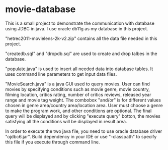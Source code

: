 # movie-database
This is a small project to demonstrate the communication with database using JDBC in java.
I use oracle db11g as my database in this project.

"hetrec2011-movielens-2k-v2.zip" contains all the data file needed in this project.

"createdb.sql" and "dropdb.sql" are used to create and drop talbes in the database.

"populate.java" is used to insert all needed data into database tables. It uses command line parameters to get input data files.

"MovieSearch.java" is a java GUI used to query movies. User can find movies by specifying conditions such as movie genre, movie country, filming location, critics rating, number of critics reviews, released year range and movie tag weight. The combobox "and/or" is for different values chosen in genre area/country area/location area. User must choose a genre to make the program work, and other conditions are optional. The final query will be displayed and by clicking "execute query" botton, the movies satisfying all the conditions will be displayed in result area.

In order to execute the two java file, you need to use oracle database driver "ojdbc6.jar". Build dependency in your IDE or use "-classpath" to specify this file if you execute through command line.
